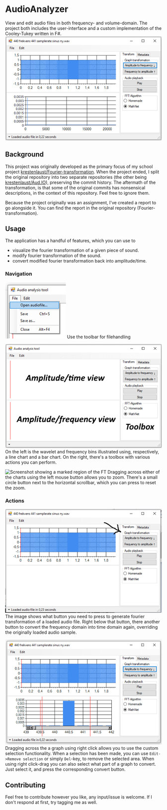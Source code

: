 # AudioAnalyzer
View and edit audio files in both frequency- and volume-domain. The project both includes the user-interface and a custom implementation of the Cooley-Tukey written in F#.
![Screenshot of AudioAnalyzer application, showing the main screen](docs/application-screenshot.png)

## Background
This project was originally developed as the primary focus of my school project [krestenlaust/Fourier-transformation](https://github.com/krestenlaust/Fourier-transformation). When the project ended, I split the original repository into two separate repositories (the other being [krestenlaust/Aud.IO](https://github.com/krestenlaust/Aud.IO)), preserving the commit history. The aftermath of the transformation, is that some of the original commits has nonsensical descriptions, in the context of this repository. Feel free to ignore them.

Because the project originally was an assignment, I've created a report to go alongside it. You can find the report in the original repository (Fourier-transformation).

## Usage
The application has a handful of features, which you can use to
 - visualize the fourier transformation of a given piece of sound.
 - modify fourier transformation of the sound.
 - convert modified fourier transformation back into amplitude/time.

### Navigation
![A cropped screenshot of application, the option Open Audiofile is selected in the file-menu](docs/01-select-file.png)
Use the toolbar for filehandling

![Screenshot of application annotated with each area, amplitude/time, amplitude/frequency and toolbox](docs/application-screenshot-annotated.png)
On the left is the wavelet and frequency bins illustrated using, respectively, a line chart and a bar chart.
On the right, there's a toolbox with various actions you can perform.

![Screenshot showing a marked region of the FT](03-zoom.png)
Dragging across either of the charts using the left mouse button allows you to zoom. There's a small circle button next to the horizontal scrollbar, which you can press to reset the zoom.

### Actions
![Screenshot with arrow pointing towards a button with the text Amplitude to frequency](docs/02-convert-sound.png)
The image shows what button you need to press to generate fourier transformation of a loaded audio file. Right below that button, there another button to convert the frequency domain into time domain again, overriding the originally loaded audio sample.

![Right click-drag selection being made on FT graph](docs/04-select-with-right-click.png)
Dragging across the a graph using right click allows you to use the custom selection functionality. When a selection has been made, you can use `Edit->Remove selection` or simply `Del`-key, to remove the selected area.
When using right click-drag you can also select what part of a graph to convert. Just select it, and press the corresponding convert button.

## Contributing
Feel free to contribute however you like, any input/issue is welcome. If I don't respond at first, try tagging me as well.
